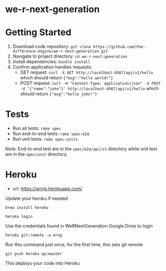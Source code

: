 # we-r-next-generation

# Getting Started

1. Download code repository:
`git clone https://github.com/the-difference-engine/we-r-next-generation.git`
2. Navigate to project directory:
`cd we-r-next-generation`
3. Install dependencies:
`bundle install`
4. Confirm application handles requests:
	* GET request:
	`curl -X GET http://localhost:4567/api/v1/hello` which should return `{"msg":"hello world!"}`
	* POST request:
	`curl -H "Content-Type: application/json" -X POST -d '{"name":"john"}' http://localhost:4567/api/v1/hello` which should return `{"msg":"hello john!"}`

# Tests

* Run all tests:
`rake spec`
* Run end-to-end tests:
`rake spec:e2e`
* Run unit tests:
`rake spec:units`

Note: End-to-end test are in the `spec/e2e/api/v1` directory while unit test are in the `spec/unit` directory.

# Heroku 
- url: https://wrng.herokuapp.com/

Update your heroku if needed

`brew install heroku`

`heroku login`

Use the credentials found in WeRNextGeneration Google Drive to login

`heroku git:remote -a wrng`

Run this command just once, for the first time, this sets git remote


`git push heroku qa:master`

This deploys your code into Heroku
